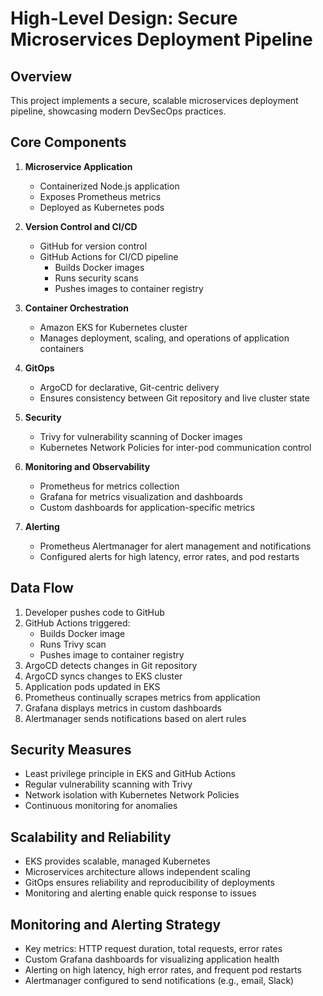 # High-Level Design: Secure Microservices Deployment Pipeline

## Overview

This project implements a secure, scalable microservices deployment pipeline, showcasing modern DevSecOps practices.

## Core Components

1. **Microservice Application**
   - Containerized Node.js application
   - Exposes Prometheus metrics
   - Deployed as Kubernetes pods

2. **Version Control and CI/CD**
   - GitHub for version control
   - GitHub Actions for CI/CD pipeline
     - Builds Docker images
     - Runs security scans
     - Pushes images to container registry

3. **Container Orchestration**
   - Amazon EKS for Kubernetes cluster
   - Manages deployment, scaling, and operations of application containers

4. **GitOps**
   - ArgoCD for declarative, Git-centric delivery
   - Ensures consistency between Git repository and live cluster state

5. **Security**
   - Trivy for vulnerability scanning of Docker images
   - Kubernetes Network Policies for inter-pod communication control

6. **Monitoring and Observability**
   - Prometheus for metrics collection
   - Grafana for metrics visualization and dashboards
   - Custom dashboards for application-specific metrics

7. **Alerting**
   - Prometheus Alertmanager for alert management and notifications
   - Configured alerts for high latency, error rates, and pod restarts

## Data Flow

1. Developer pushes code to GitHub
2. GitHub Actions triggered:
   - Builds Docker image
   - Runs Trivy scan
   - Pushes image to container registry
3. ArgoCD detects changes in Git repository
4. ArgoCD syncs changes to EKS cluster
5. Application pods updated in EKS
6. Prometheus continually scrapes metrics from application
7. Grafana displays metrics in custom dashboards
8. Alertmanager sends notifications based on alert rules

## Security Measures

- Least privilege principle in EKS and GitHub Actions
- Regular vulnerability scanning with Trivy
- Network isolation with Kubernetes Network Policies
- Continuous monitoring for anomalies

## Scalability and Reliability

- EKS provides scalable, managed Kubernetes
- Microservices architecture allows independent scaling
- GitOps ensures reliability and reproducibility of deployments
- Monitoring and alerting enable quick response to issues

## Monitoring and Alerting Strategy

- Key metrics: HTTP request duration, total requests, error rates
- Custom Grafana dashboards for visualizing application health
- Alerting on high latency, high error rates, and frequent pod restarts
- Alertmanager configured to send notifications (e.g., email, Slack)